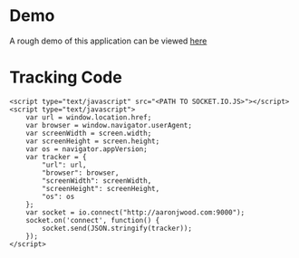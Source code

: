 # Demo
A rough demo of this application can be viewed [here](http://aaronjwood.com:9000/)

# Tracking Code

	<script type="text/javascript" src="<PATH TO SOCKET.IO.JS>"></script>
	<script type="text/javascript">
		var url = window.location.href;
		var browser = window.navigator.userAgent;
		var screenWidth = screen.width;
		var screenHeight = screen.height;
		var os = navigator.appVersion;
		var tracker = {
			"url": url,
			"browser": browser,
			"screenWidth": screenWidth,
			"screenHeight": screenHeight,
			"os": os
		};
		var socket = io.connect("http://aaronjwood.com:9000");
		socket.on('connect', function() {
			socket.send(JSON.stringify(tracker));
		});
	</script>

